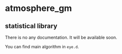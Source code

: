 atmosphere_gm
=============

statistical library
-------------
There is no any documentation.
It will be available soon.

You can find main algorithm in `eye.d`.